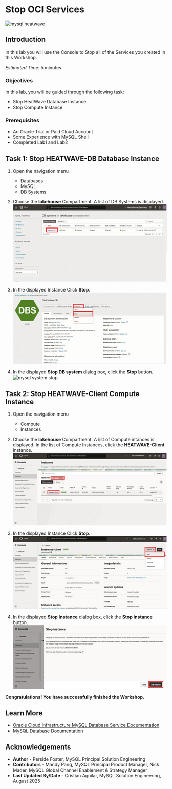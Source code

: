 # Stop OCI Services

![mysql heatwave](./images/mysql-heatwave-logo.jpg "mysql heatwave")

## Introduction

In this lab you will use the Console to Stop all of the Services you created in this Workshop.

_Estimated Time:_ 5 minutes


### Objectives

In this lab, you will be guided through the following task:

- Stop HeatWave Database Instance
- Stop Compute Instance

### Prerequisites

- An Oracle Trial or Paid Cloud Account
- Some Experience with MySQL Shell
- Completed Lab1 and Lab2

## Task 1: Stop HEATWAVE-DB Database Instance

1. Open the navigation menu  
    - Databases
    - MySQL
    - DB Systems
2. Choose the **lakehouse** Compartment. A list of DB Systems is displayed.
    ![navigation mysql with instance](./images/navigation-mysql-with-instance.png "navigation mysql with instance")

3. In the displayed Instance Click **Stop**.
    ![mysql select stop](./images/mysql-instance-active.png " mysql select stop")

4. In the displayed **Stop DB system** dialog box, click the  **Stop** button.
    ![mysql system stop](./images/mysql-system-stop.png " mysql system stop")


## Task 2: Stop HEATWAVE-Client Compute Instance

1. Open the navigation menu  
    - Compute
    - Instances

2. Choose the **lakehouse** Compartment. A list of Compute intances is displayed. In the list of Compute Instances, click the **HEATWAVE-Client** instance.
    ![navigation compute instance](./images/navigation-compute-instance.png "navigation compute instance")

3. In the displayed Instance Click **Stop**.
    ![mysql select stop](./images/compute-instance-stop.png " mysql select stop")

4. In the displayed **Stop Instance** dialog box, click the  **Stop instance** button.
    ![mysql select stop](./images/compute-instance-stop-dialog.png " mysql select stop")

**Congratulations!  You have successfully finished the Workshop.**

## Learn More

- [Oracle Cloud Infrastructure MySQL Database Service Documentation](https://docs.cloud.oracle.com/en-us/iaas/MySQL-database)
- [MySQL Database Documentation](https://www.MySQL.com)

## Acknowledgements

- **Author** - Perside Foster, MySQL Principal Solution Engineering
- **Contributors** - Mandy Pang, MySQL Principal Product Manager,  Nick Mader, MySQL Global Channel Enablement & Strategy Manager
- **Last Updated By/Date** - Cristian Aguilar, MySQL Solution Engineering, August 2025